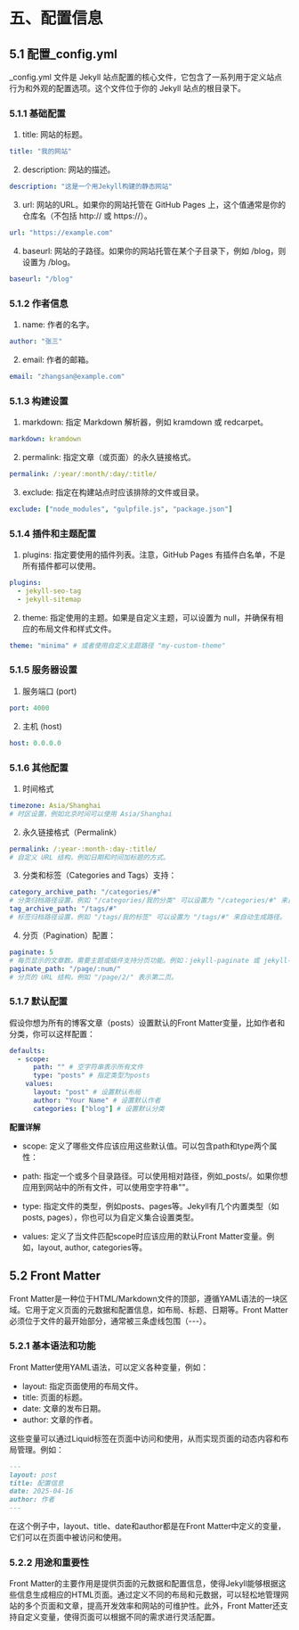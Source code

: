 

# 五、配置信息

## 5.1 配置_config.yml 

_config.yml 文件是 Jekyll 站点配置的核心文件，它包含了一系列用于定义站点行为和外观的配置选项。这个文件位于你的 Jekyll 站点的根目录下。

### 5.1.1 基础配置

1. title: 网站的标题。
```yml
title: "我的网站"
```

2. description: 网站的描述。

```yml
description: "这是一个用Jekyll构建的静态网站"
```

3. url: 网站的URL。如果你的网站托管在 GitHub Pages 上，这个值通常是你的仓库名（不包括 http:// 或 https://）。

```yml
url: "https://example.com"
```

4. baseurl: 网站的子路径。如果你的网站托管在某个子目录下，例如 /blog，则设置为 /blog。

```yml
baseurl: "/blog"
```

### 5.1.2 作者信息
1. name: 作者的名字。

```yml
author: "张三"
```
2. email: 作者的邮箱。

```yml
email: "zhangsan@example.com"
```

### 5.1.3 构建设置

1. markdown: 指定 Markdown 解析器，例如 kramdown 或 redcarpet。

```yml
markdown: kramdown
```



2. permalink: 指定文章（或页面）的永久链接格式。

```yml
permalink: /:year/:month/:day/:title/
```

3. exclude: 指定在构建站点时应该排除的文件或目录。

```yml
exclude: ["node_modules", "gulpfile.js", "package.json"]
```



### 5.1.4 插件和主题配置
1. plugins: 指定要使用的插件列表。注意，GitHub Pages 有插件白名单，不是所有插件都可以使用。

```yml
plugins:
  - jekyll-seo-tag
  - jekyll-sitemap
```

2. theme: 指定使用的主题。如果是自定义主题，可以设置为 null，并确保有相应的布局文件和样式文件。

```yml
theme: "minima" # 或者使用自定义主题路径 "my-custom-theme"
```

### 5.1.5 服务器设置

1. 服务端口 (port)

```yml
port: 4000
```

2. 主机 (host)

```yml
host: 0.0.0.0
```

### 5.1.6 其他配置
1. 时间格式

```yml
timezone: Asia/Shanghai 
# 时区设置，例如北京时间可以使用 Asia/Shanghai
```

2. 永久链接格式（Permalink）

```yml
permalink: /:year-:month-:day-:title/ 
# 自定义 URL 结构，例如日期和时间加标题的方式。
```

3. 分类和标签（Categories and Tags）支持：

```yml
category_archive_path: "/categories/#" 
# 分类归档路径设置，例如 "/categories/我的分类" 可以设置为 "/categories/#" 来自动生成路径。 具体实现依赖于主题或插件。
tag_archive_path: "/tags/#" 
# 标签归档路径设置，例如 "/tags/我的标签" 可以设置为 "/tags/#" 来自动生成路径。 具体实现依赖于主题或插件。
```

4. 分页（Pagination）配置：

```yml
paginate: 5 
# 每页显示的文章数。需要主题或插件支持分页功能。例如：jekyll-paginate 或 jekyll-paginate-v2。
paginate_path: "/page/:num/" 
# 分页的 URL 结构，例如 "/page/2/" 表示第二页。
```

### 5.1.7 默认配置

假设你想为所有的博客文章（posts）设置默认的Front Matter变量，比如作者和分类，你可以这样配置：

```yml
defaults:
  - scope:
      path: "" # 空字符串表示所有文件
      type: "posts" # 指定类型为posts
    values:
      layout: "post" # 设置默认布局
      author: "Your Name" # 设置默认作者
      categories: ["blog"] # 设置默认分类
```

**配置详解**

- scope: 定义了哪些文件应该应用这些默认值。可以包含path和type两个属性：

- path: 指定一个或多个目录路径。可以使用相对路径，例如_posts/。如果你想应用到网站中的所有文件，可以使用空字符串""。

- type: 指定文件的类型，例如posts、pages等。Jekyll有几个内置类型（如posts, pages），你也可以为自定义集合设置类型。

- values: 定义了当文件匹配scope时应该应用的默认Front Matter变量。例如，layout, author, categories等。


## 5.2 Front Matter

Front Matter‌是一种位于HTML/Markdown文件的顶部，遵循YAML语法的一块区域。它用于定义页面的元数据和配置信息，如布局、标题、日期等。Front Matter必须位于文件的最开始部分，通常被三条虚线包围（---）。

### 5.2.1 基本语法和功能
Front Matter使用YAML语法，可以定义各种变量，例如：

- ‌layout‌: 指定页面使用的布局文件。
- ‌title‌: 页面的标题。
- ‌date‌: 文章的发布日期。
- ‌author‌: 文章的作者。

这些变量可以通过Liquid标签在页面中访问和使用，从而实现页面的动态内容和布局管理。例如：

```md
---
layout: post
title: 配置信息
date: 2025-04-16
author: 作者
---
```

在这个例子中，layout、title、date和author都是在Front Matter中定义的变量，它们可以在页面中被访问和使用。

### 5.2.2 用途和重要性

Front Matter的主要作用是提供页面的元数据和配置信息，使得Jekyll能够根据这些信息生成相应的HTML页面。通过定义不同的布局和元数据，可以轻松地管理网站的多个页面和文章，提高开发效率和网站的可维护性。此外，Front Matter还支持自定义变量，使得页面可以根据不同的需求进行灵活配置。


